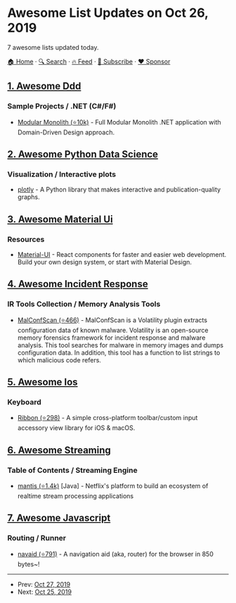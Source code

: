 # Awesome List Updates on Oct 26, 2019

7 awesome lists updated today.

[🏠 Home](/README.md) · [🔍 Search](https://www.trackawesomelist.com/search/) · [🔥 Feed](https://www.trackawesomelist.com/rss.xml) · [📮 Subscribe](https://trackawesomelist.us17.list-manage.com/subscribe?u=d2f0117aa829c83a63ec63c2f&id=36a103854c) · [❤️  Sponsor](https://github.com/sponsors/theowenyoung)



## [1. Awesome Ddd](/content/heynickc/awesome-ddd/README.md)

### Sample Projects / .NET (C#/F#)

*   [Modular Monolith (⭐10k)](https://github.com/kgrzybek/modular-monolith-with-ddd) - Full Modular Monolith .NET application with Domain-Driven Design approach.

## [2. Awesome Python Data Science](/content/krzjoa/awesome-python-data-science/README.md)

### Visualization / Interactive plots

*   [plotly](https://plot.ly/python/) - A Python library that makes interactive and publication-quality graphs.

## [3. Awesome Material Ui](/content/nadunindunil/awesome-material-ui/README.md)

### Resources

*   [Material-UI](https://material-ui.com/) - React components for faster and easier web development. Build your own design system, or start with Material Design.

## [4. Awesome Incident Response](/content/meirwah/awesome-incident-response/README.md)

### IR Tools Collection / Memory Analysis Tools

*   [MalConfScan (⭐466)](https://github.com/JPCERTCC/MalConfScan) - MalConfScan is a Volatility plugin extracts configuration data of known malware. Volatility is an open-source memory forensics framework for incident response and malware analysis. This tool searches for malware in memory images and dumps configuration data. In addition, this tool has a function to list strings to which malicious code refers.

## [5. Awesome Ios](/content/vsouza/awesome-ios/README.md)

### Keyboard

*   [Ribbon (⭐298)](https://github.com/chriszielinski/Ribbon) - A simple cross-platform toolbar/custom input accessory view library for iOS & macOS.

## [6. Awesome Streaming](/content/manuzhang/awesome-streaming/README.md)

### Table of Contents / Streaming Engine

*   [mantis (⭐1.4k)](https://github.com/Netflix/mantis) \[Java] - Netflix's platform to build an ecosystem of realtime stream processing applications

## [7. Awesome Javascript](/content/sorrycc/awesome-javascript/README.md)

### Routing / Runner

*   [navaid (⭐791)](https://github.com/lukeed/navaid) - A navigation aid (aka, router) for the browser in 850 bytes\~!

---

- Prev: [Oct 27, 2019](/content/2019/10/27/README.md)
- Next: [Oct 25, 2019](/content/2019/10/25/README.md)